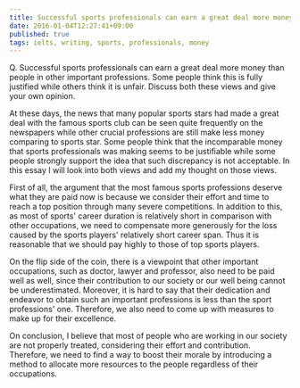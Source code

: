 ```yaml
---
title: Successful sports professionals can earn a great deal more money than people in other important professions.
date: 2016-01-04T12:27:41+09:00
published: true
tags: ielts, writing, sports, professionals, money
---
```



Q. Successful sports professionals can earn a great deal more money than people in other important professions.
Some people think this is fully justified while others think it is unfair.
Discuss both these views and give your own opinion.


At these days, the news that many popular sports stars had made a great deal with the famous sports club can be seen quite frequently on the newspapers while other crucial professions are still make less money comparing to sports star. Some people think that the incomparable money that sports professionals was making seems to be justifiable while some people strongly support the idea that such discrepancy is not acceptable. In this essay I will look into both views and add my thought on those views.

First of all, the argument that the most famous sports professions deserve what they are paid now is because we consider their effort and time to reach a top position through many severe competitions. In addition to this, as most of sports' career duration is relatively short in comparison with other occupations, we need to compensate more generously for the loss caused by the sports players' relatively short career span. Thus it is reasonable that we should pay highly to those of top sports players.

On the flip side of the coin, there is a viewpoint that other important occupations, such as doctor, lawyer and professor, also need to be paid well as well, since their contribution to our society or our well being cannot be underestimated. Moreover, it is hard to say that their dedication and endeavor to obtain such an important professions is less than the sport professions' one. Therefore, we also need to come up with measures to make up for their excellence.


On conclusion, I believe that most of people who are working in our society are not properly treated, considering their effort and contribution. Therefore, we need to find a way to boost their morale by introducing a method to allocate more resources to the people regardless of their occupations.
